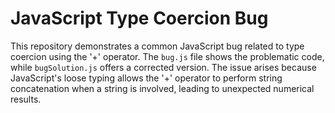 # JavaScript Type Coercion Bug

This repository demonstrates a common JavaScript bug related to type coercion using the '+' operator.  The `bug.js` file shows the problematic code, while `bugSolution.js` offers a corrected version.  The issue arises because JavaScript's loose typing allows the '+' operator to perform string concatenation when a string is involved, leading to unexpected numerical results.